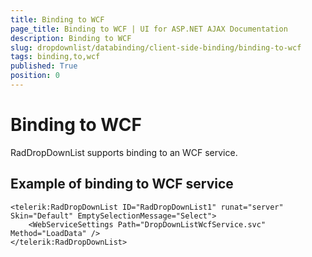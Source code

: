 ```yaml
---
title: Binding to WCF
page_title: Binding to WCF | UI for ASP.NET AJAX Documentation
description: Binding to WCF
slug: dropdownlist/databinding/client-side-binding/binding-to-wcf
tags: binding,to,wcf
published: True
position: 0
---
```


# Binding to WCF



RadDropDownList supports binding to an WCF service.

## Example of binding to WCF service

````ASPNET
<telerik:RadDropDownList ID="RadDropDownList1" runat="server" Skin="Default" EmptySelectionMessage="Select">
	<WebServiceSettings Path="DropDownListWcfService.svc" Method="LoadData" />
</telerik:RadDropDownList>
````


